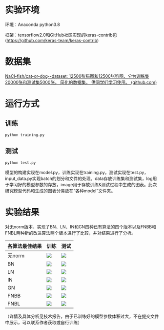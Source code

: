 # 实验环境

环境：Anaconda python3.8

框架：tensorflow2.0和GitHub社区实现的keras-contrib包(https://github.com/keras-team/keras-contrib)

# 数据集

[NaCl-fish/cat-or-dog--dataset: 12500张猫图和12500张狗图，分为训练集20000张和测试集5000张。 简化的数据集， 供同学们学习使用。 (github.com)](https://github.com/NaCl-fish/cat-or-dog--dataset)

# 运行方式

## 训练

```
python training.py
```

## 测试

```
python test.py
```

​	模型的构建实现在model.py，训练实现在training.py，测试实现在test.py，input_data.py实现batch的划分和文件的处理。data存放训练集和测试集，log用于学习好的模型参数的存放，image用于存放训练&测试过程中生成的图表。此次研究模型代码和生成的图表分类放在“各种model”文件夹。

# 实验结果

​	对无norm版本、实现了BN、LN、IN和GN四种已有算法的四个版本以及FNBB和FNBL两种新的改进算法两个版本进行了比较，并对结果进行了分析。

| 各算法最佳结果 | 训练                                           | 测试                                          |
| -------------- | ---------------------------------------------- | --------------------------------------------- |
| 无norm         | ![](.\各种model及其结果\合集\无norm_train.png) | ![](.\各种model及其结果\合集\无norm_test.png) |
| BN             | ![](.\各种model及其结果\合集\BN_train.png)     | ![](.\各种model及其结果\合集\BN_test.png)     |
| LN             | ![](.\各种model及其结果\合集\LN_train.png)     | ![](.\各种model及其结果\合集\LN_test.png)     |
| IN             | ![](.\各种model及其结果\合集\IN_train.png)     | ![](.\各种model及其结果\合集\IN_test.png)     |
| GN             | ![](.\各种model及其结果\合集\GN_train.png)     | ![](.\各种model及其结果\合集\GN_test.png)     |
| FNBB           | ![](.\各种model及其结果\合集\FNBB_train.png)   | ![](.\各种model及其结果\合集\FNBB_test.png)   |
| FNBL           | ![](.\各种model及其结果\合集\FNBL_train.png)   | ![](.\各种model及其结果\合集\FNBL_test.png)   |

（详情及具体分析见技术报告，由于已训练好的模型参数体积过大，不在提交文件中展示，可以联系作者获取或自行训练）
